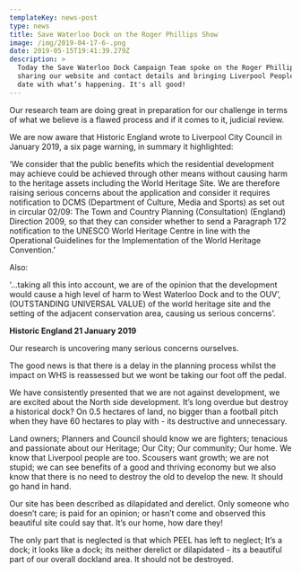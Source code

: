 ```yaml
---
templateKey: news-post
type: news
title: Save Waterloo Dock on the Roger Phillips Show
image: /img/2019-04-17-6-.png
date: 2019-05-15T19:41:39.279Z
description: >
  Today the Save Waterloo Dock Campaign Team spoke on the Roger Phillips Show,
  sharing our website and contact details and bringing Liverpool People up to
  date with what’s happening. It's all good!
---
```

Our research team are doing great in preparation for our challenge in terms of what we believe is a flawed process and if it comes to it, judicial review.

We are now aware that Historic England wrote to Liverpool City Council in January 2019, a six page warning, in summary it highlighted:

‘We consider that the public benefits which the residential development may achieve could be achieved through other means without causing harm to the heritage assets including the World Heritage Site. We are therefore raising serious concerns about the application and consider it requires notification to DCMS (Department of Culture, Media and Sports) as set out in circular 02/09: The Town and Country Planning (Consultation) (England) Direction 2009, so that they can consider whether to send a Paragraph 172 notification to the UNESCO World Heritage Centre in line with the Operational Guidelines for the Implementation of the World Heritage Convention.’

Also:

‘...taking all this into account, we are of the opinion that the development would cause a high level of harm to West Waterloo Dock and to the OUV’, (OUTSTANDING UNIVERSAL VALUE) of the world heritage site and the setting of the adjacent conservation area, causing us serious concerns’.

**Historic England 21 January 2019**

Our research is uncovering many serious concerns ourselves.

The good news is that there is a delay in the planning process whilst the impact on WHS is reassessed but we wont be taking our foot off the pedal.

We have consistently presented that we are not against development, we are excited about the North side development. It’s long overdue but destroy a historical dock? On 0.5 hectares of land, no bigger than a football pitch when they have 60 hectares to play with - its destructive and unnecessary.

Land owners; Planners and Council should know we are fighters; tenacious and passionate about our Heritage; Our City; Our community; Our home. We know that Liverpool people are too. Scousers want growth; we are not stupid; we can see benefits of a good and thriving economy but we also know that there is no need to destroy the old to develop the new. It should go hand in hand.

Our site has been described as dilapidated and derelict. Only someone who doesn’t care; is paid for an opinion; or hasn’t come and observed this beautiful site could say that. It’s our home, how dare they!

The only part that is neglected is that which PEEL has left to neglect; It’s a dock; it looks like a dock; its neither derelict or dilapidated - its a beautiful part of our overall dockland area. It should not be destroyed.
